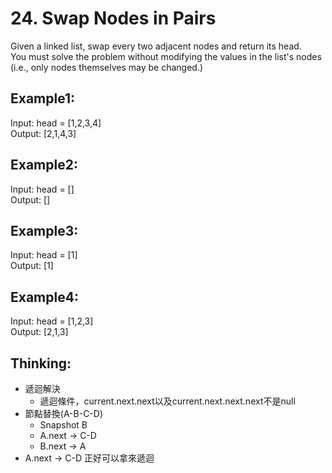 # 24. Swap Nodes in Pairs
Given a linked list, swap every two adjacent nodes and return its head.\
You must solve the problem without modifying the values in the list's nodes (i.e., only nodes themselves may be changed.)

## Example1:
Input: head = [1,2,3,4]\
Output: [2,1,4,3]

## Example2:
Input: head = []\
Output: []

## Example3:
Input: head = [1]\
Output: [1]

## Example4:
Input: head = [1,2,3]\
Output: [2,1,3]

## Thinking:
- 遞迴解決
  - 遞迴條件，current.next.next以及current.next.next.next不是null
- 節點替換(A-B-C-D)
  - Snapshot B
  - A.next -> C-D
  - B.next -> A
- A.next -> C-D 正好可以拿來遞迴

